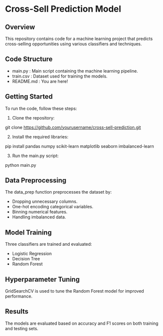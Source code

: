 
# Cross-Sell Prediction Model 
 
## Overview 
This repository contains code for a machine learning project that predicts cross-selling opportunities using various classifiers and techniques. 
 
## Code Structure 
-  main.py : Main script containing the machine learning pipeline. 
-  train.csv : Dataset used for training the models. 
-  README.md : You are here! 
 
## Getting Started 
To run the code, follow these steps: 
1. Clone the repository:

git clone https://github.com/yourusername/cross-sell-prediction.git

2. Install the required libraries:

pip install pandas numpy scikit-learn matplotlib seaborn imbalanced-learn

3. Run the  main.py  script:

python main.py
## Data Preprocessing 
The  data_prep  function preprocesses the dataset by: 
- Dropping unnecessary columns. 
- One-hot encoding categorical variables. 
- Binning numerical features. 
- Handling imbalanced data. 
 
## Model Training 
Three classifiers are trained and evaluated: 
- Logistic Regression 
- Decision Tree 
- Random Forest 
 
## Hyperparameter Tuning 
GridSearchCV is used to tune the Random Forest model for improved performance. 
 
## Results 
The models are evaluated based on accuracy and F1 scores on both training and testing sets. 
 

